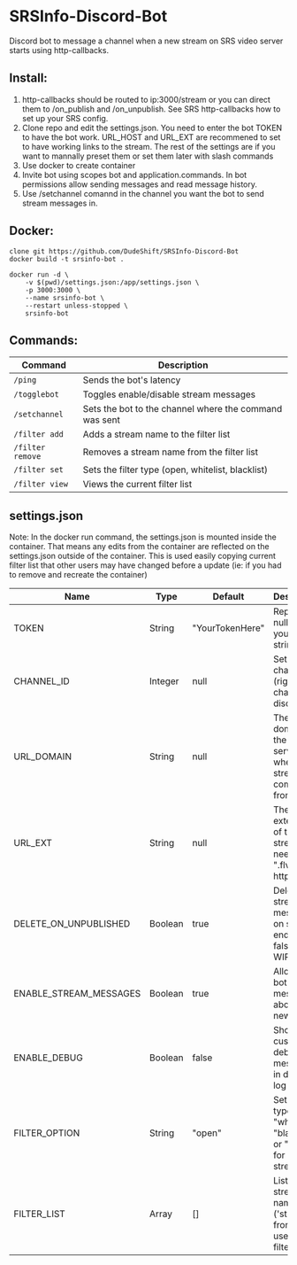 # SRSInfo-Discord-Bot
Discord bot to message a channel when a new stream on SRS video server starts using http-callbacks. 

## Install:
1. http-callbacks should be routed to ip:3000/stream or you can direct them to /on_publish and /on_unpublish. See SRS http-callbacks how to set up your SRS config.
2. Clone repo and edit the settings.json. You need to enter the bot TOKEN to have the bot work. URL_HOST and URL_EXT are recommened to set to have working links to the stream. The rest of the settings are if you want to mannally preset them or set them later with slash commands
3. Use docker to create container
4. Invite bot using scopes bot and application.commands. In bot permissions allow sending messages and read message history.
4. Use /setchannel comannd in the channel you want the bot to send stream messages in.

## Docker:
```
clone git https://github.com/DudeShift/SRSInfo-Discord-Bot
docker build -t srsinfo-bot .
```
```
docker run -d \
    -v $(pwd)/settings.json:/app/settings.json \
    -p 3000:3000 \
    --name srsinfo-bot \
    --restart unless-stopped \
    srsinfo-bot
```

## Commands:
| Command               | Description                                 |
|-----------------------|---------------------------------------------|
| `/ping`               | Sends the bot's latency                    |
| `/togglebot`          | Toggles enable/disable stream messages      |
| `/setchannel`         | Sets the bot to the channel where the command was sent |
| `/filter add`         | Adds a stream name to the filter list       |
| `/filter remove`      | Removes a stream name from the filter list  |
| `/filter set`         | Sets the filter type (open, whitelist, blacklist) |
| `/filter view`        | Views the current filter list               |

## settings.json
Note: In the docker run command, the settings.json is mounted inside the container. That means any edits from the container are reflected on the settings.json outside of the container. This is used easily copying current filter list that other users may have changed before a update (ie: if you had to remove and recreate the container)

| Name                 | Type    | Default         | Description |
|----------------------|---------|-----------------|-------------|
| TOKEN                | String  | "YourTokenHere" | Replace null with your token string            |
| CHANNEL_ID           | Integer | null            |  Set default channel_id (right-click channel in discord)           |
| URL_DOMAIN             | String  | null            | The ip or domain of the SRS server or where your streams are coming from |
| URL_EXT               | String | null            | The file extension of the stream if needed (ie, ".flv" for http-flv) 
| DELETE_ON_UNPUBLISHED| Boolean | true            |  Delete stream messages on stream ending (for false still WIP)           |
| ENABLE_STREAM_MESSAGES | Boolean | true            | Allow the bot to send messages about a new stream            |
| ENABLE_DEBUG         | Boolean | false           | Show custom debug messages in docker log            |
| FILTER_OPTION        | String  | "open"          | Set filter type "whitelist", "blacklist", or "open" for all streams            |
| FILTER_LIST          | Array   | []              | List of stream names ('stream' from SRS) used for filtering            |









